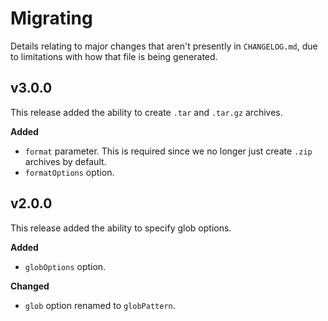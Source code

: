 # Migrating

Details relating to major changes that aren't presently in `CHANGELOG.md`, due to limitations with how that file is being generated.

## v3.0.0

This release added the ability to create `.tar` and `.tar.gz` archives.

**Added**

- `format` parameter. This is required since we no longer just create `.zip` archives by default.
- `formatOptions` option.

## v2.0.0

This release added the ability to specify glob options.

**Added**

- `globOptions` option.

**Changed**

- `glob` option renamed to `globPattern`.

